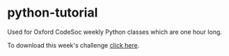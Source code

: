 # python-tutorial
Used for Oxford CodeSoc weekly Python classes which are one hour long.

To download this week's challenge [click here]().